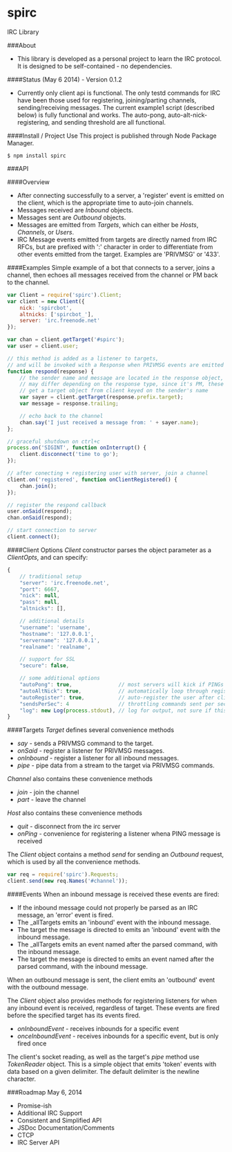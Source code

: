 spirc
=====

IRC Library

###About
* This library is developed as a personal project to learn the IRC protocol. It is designed to be self-contained - no dependencies.

####Status (May 6 2014) - Version 0.1.2
* Currently only client api is functional. The only testd commands for IRC have been those used for registering, joining/parting channels, sending/receiving messages. The current example1 script (described below) is fully functional and works. The auto-pong, auto-alt-nick-registering, and sending threshold are all functional.

####Install / Project Use
This project is published through Node Package Manager.
```
$ npm install spirc
```

###API

####Overview
* After connecting successfully to a server, a 'register' event is emitted on the client, which is the appropriate time to auto-join channels.
* Messages received are _Inbound_ objects.
* Messages sent are _Outbound_ objects.
* Messages are emitted from _Targets_, which can either be _Hosts_, _Channels_, or _Users_.
* IRC Message events emitted from targets are directly named from IRC RFCs, but are prefixed with ':' character in order to differentiate from other events emitted from the target. Examples are 'PRIVMSG' or '433'.

####Examples
Simple example of a bot that connects to a server, joins a channel, then echoes all messages received from the channel or PM back to the channel.
```javascript
var Client = require('spirc').Client;
var client = new Client({
    nick: 'spircbot',
    altnicks: ['spircbot_'],
    server: 'irc.freenode.net'
});

var chan = client.getTarget('#spirc');
var user = client.user;

// this method is added as a listener to targets,
// and will be invoked with a Response when PRIVMSG events are emitted
function respond(response) {
    // the sender name and message are located in the response object, which
    // may differ depending on the response type, since it's PM, these are always the case
    // get a target object from client keyed on the sender's name
    var sayer = client.getTarget(response.prefix.target);
    var message = response.trailing;

    // echo back to the channel
    chan.say('I just received a message from: ' + sayer.name);
};

// graceful shutdown on ctrl+c
process.on('SIGINT', function onInterrupt() {
    client.disconnect('time to go');
});

// after conecting + registering user with server, join a channel
client.on('registered', function onClientRegistered() {
    chan.join();
});

// register the respond callback
user.onSaid(respond);
chan.onSaid(respond);

// start connection to server
client.connect();
```

####Client Options
_Client_ constructor parses the object parameter as a _ClientOpts_, and can specify:
```javascript
{
	// traditional setup
	"server": 'irc.freenode.net',
	"port": 6667,
	"nick": null,
	"pass": null,
	"altnicks": [],

	// additional details 
	"username": 'username',
	"hostname": '127.0.0.1',
	"servername": '127.0.0.1',
	"realname": 'realname',

	// support for SSL
	"secure": false,

	// some additional options
	"autoPong": true,				// most servers will kick if PINGs are not replied to
	"autoAltNick": true,			// automatically loop through registering the nicks under the 'altnicks' option
	"autoRegister": true,			// auto-register the user after client connects to server
	"sendsPerSec": 4				// throttling commands sent per sec
	"log": new Log(process.stdout),	// log for output, not sure if this will be kept
}
```

####Targets
_Target_ defines several convenience methods
- _say_ - sends a PRIVMSG command to the target.
- _onSaid_ - register a listener for PRIVMSG messages.
- _onInbound_ - register a listener for all inbound messages.
- _pipe_ - pipe data from a stream to the target via PRIVMSG commands.

_Channel_ also contains these convenience methods
- _join_ - join the channel
- _part_ - leave the channel

_Host_ also contains these convenience methods
- _quit_ - disconnect from the irc server
- _onPing_ - convenience for registering a listener whena PING message is received

The _Client_ object contains a method _send_ for sending an _Outbound_ request, which is used by all the convenience methods.
```javascript
var req = require('spirc').Requests;
client.send(new req.Names('#channel'));
```

####Events
When an inbound message is received these events are fired:
- If the inbound message could not properly be parsed as an IRC message, an 'error' event is fired.
- The _allTargets emits an 'inbound' event with the inbound message.
- The target the message is directed to emits an 'inbound' event with the inbound message.
- The _allTargets emits an event named after the parsed command, with the inbound message.
- The target the message is directed to emits an event named after the parsed command, with the inbound message.

When an outbound message is sent, the client emits an 'outbound' event with the outbound message.

The _Client_ object also provides methods for registering listeners for when any inbound event is received, regardless of target. These events are fired before the specified target has its events fired.
- _onInboundEvent_ - receives inbounds for a specific event
- _onceInboundEvent_ - receives inbounds for a specific event, but is only fired once


The client's socket reading, as well as the target's _pipe_ method use _TokenReader_ object. This is a simple object that emits 'token' events with data based on a given delimiter. The default delimiter is the newline character.


###Roadmap
May 6, 2014
- Promise-ish
- Additional IRC Support
- Consistent and Simplified API
- JSDoc Documentation/Comments
- CTCP
- IRC Server API
